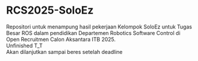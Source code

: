 # RCS2025-SoloEz
Repositori untuk menampung hasil pekerjaan Kelompok SoloEz untuk Tugas Besar ROS dalam pendidikan Departemen Robotics Software Control di Open Recruitmen Calon Aksantara ITB 2025.
\
Unfinished T_T \
Akan dilanjutkan sampai beres setelah deadline
